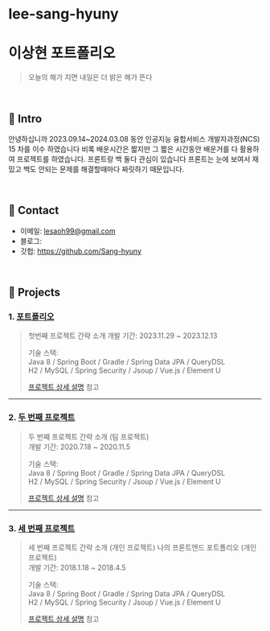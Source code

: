 # lee-sang-hyuny
# 이상현 포트폴리오
>오늘의 해가 지면 내일은 더 밝은 해가 뜬다

</br>

## :pushpin: Intro
안녕하십니까 2023.09.14~2024.03.08 동안 인공지능 융합서비스 개발자과정(NCS) 15 차를 이수 하였습니다 
비록 배운시간은 짧지만 그 짧은 시간동안 배운거를 다 활용하여 프로젝트를 하였습니다. 
프론트랑 백 둘다 관심이 있습니다
프론트는 눈에 보여서 재밌고 백도 안되는 문제를 해결할때마다 짜릿하기 때문입니다.

</br>

## :pushpin: Contact
- 이메일: lesaoh99@gmail.com
- 블로그: 
- 깃헙: https://github.com/Sang-hyuny

</br>

## :pushpin: Projects
### 1. [포트폴리오](https://github.com/SMHRD-2021-KDT-BigData-19/dicogram.git)
>첫번째 프로젝트 간략 소개 
>개발 기간: 2023.11.29 ~ 2023.12.13  
>  
>기술 스택:  
>Java 8 / Spring Boot / Gradle / Spring Data JPA / QueryDSL  
>H2 / MySQL / Spring Security / Jsoup / Vue.js / Element U  
>  
>[프로젝트 상세 설명](https://github.com/2021-SMHRD-KDT-AI-15/cbp.git) 참고

---

### 2. [두 번째 프로젝트](https://github.com/JungHyung2/gitio.io)
>두 번째 프로젝트 간략 소개  (팀 프로젝트)  
>개발 기간: 2020.7.18 ~ 2020.11.5  
>  
>기술 스택:  
>Java 8 / Spring Boot / Gradle / Spring Data JPA / QueryDSL  
>H2 / MySQL / Spring Security / Jsoup / Vue.js / Element U  
>  
>[프로젝트 상세 설명](https://github.com/JungHyung2/gitio.io) 참고

---

### 3. [세 번째 프로젝트](https://github.com/JungHyung2/gitio.io)
>세 번째 프로젝트 간략 소개  (개인 프로젝트)
>나의 프론트엔드 포트폴리오 (개인 프로젝트)  
>개발 기간: 2018.1.18 ~ 2018.4.5  
>  
>기술 스택:  
>Java 8 / Spring Boot / Gradle / Spring Data JPA / QueryDSL  
>H2 / MySQL / Spring Security / Jsoup / Vue.js / Element U  
>  
>[프로젝트 상세 설명](https://github.com/JungHyung2/gitio.io) 참고
